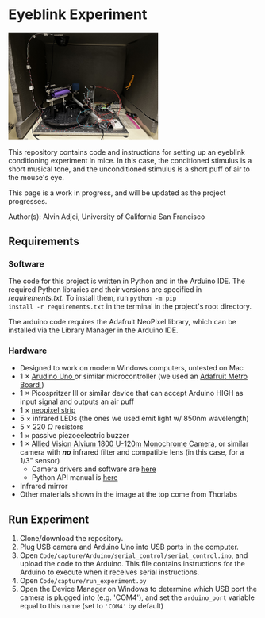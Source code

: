 # Eyeblink Experiment

<img src="eyeblink.jpeg" width=60%>

This repository contains code and instructions for setting up an eyeblink conditioning experiment in mice. In this case, the conditioned stimulus is a short musical tone, 
and the unconditioned stimulus is a short puff of air to the mouse's eye.

This page is a work in progress, and will be updated as the project progresses.

Author(s): Alvin Adjei, University of California San Francisco

## Requirements
### Software
The code for this project is written in Python and in the Arduino IDE. The required Python libraries and their versions are specified in _requirements.txt_.
To install them, run <code>python -m pip install -r requirements.txt</code>
in the terminal in the project's root directory.

The arduino code requires the Adafruit NeoPixel library, which can be installed via the Library Manager in the Arduino IDE.

### Hardware
- Designed to work on modern Windows computers, untested on Mac
- 1 $\times$
  <a href="https://store.arduino.cc/products/arduino-uno-rev3?srsltid=AfmBOophdIvm8RfX5799wr4zovlr1sxV1jH-H7QClWuCym0v6gZN2AgC">
    Arudino Uno
  </a>
  or similar microcontroller (we used an
  <a href="https://www.adafruit.com/product/2488">
    Adafruit Metro Board
  </a>)
- 1 $\times$ Picospritzer III or similar device that can accept Arduino HIGH as input signal and outputs an air puff
- 1 $\times$
  <a href="https://www.adafruit.com/product/1426">
    neopixel strip
  </a>
- 5 $\times$ infrared LEDs (the ones we used emit light w/ 850nm wavelength)
- 5 $\times$ 220 $\Omega$ resistors
- 1 $\times$ passive piezoeelectric buzzer
- 1 $\times$
  <a href="https://www.edmundoptics.com/p/allied-vision-alvium-1800-u-120m-13-12mp-c-mount-usb-31-monochrome-camera/48262/">
    Allied Vision Alvium 1800 U-120m Monochrome Camera</a>,
  or similar camera with ___no___ infrared filter and compatible lens (in this case, for a 1/3" sensor)
  - Camera drivers and software are <a href="https://www.alliedvision.com/en/products/software/" target="_blank">here</a>
  - Python API manual is <a href="https://docs.alliedvision.com/Vimba_X/Vimba_X_DeveloperGuide/pythonAPIManual.html">here</a>
- Infrared mirror
- Other materials shown in the image at the top come from Thorlabs

## Run Experiment

<ol>
  <li>Clone/download the repository.</li>
  <li>Plug USB camera and Arduino Uno into USB ports in the computer.</li>
  <li> Open <code>Code/capture/Arduino/serial_control/serial_control.ino</code>, and upload the code to the Arduino. This file contains
  instructions for the Arduino to execute when it receives serial instructions.</li>
  <li>Open <code>Code/capture/run_experiment.py</code></li>
  <li>Open the Device Manager on Windows to determine which USB port the camera is plugged into (e.g. 'COM4'), and set the <code>arduino_port</code>
  variable equal to this name (set to <code>'COM4'</code> by default)</li>
</ol>
